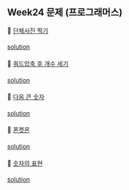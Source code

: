 ## Week24 문제 (프로그래머스) 

👀 [단체사진 찍기](https://programmers.co.kr/learn/courses/30/lessons/1835)

#### 

[solution](https://github.com/OneHundredMillionSalary/Algorithm/blob/master/week24)

#### 

👀 [쿼드압축 후 개수 세기](https://programmers.co.kr/learn/courses/30/lessons/68936)

#### 

[solution](https://github.com/OneHundredMillionSalary/Algorithm/blob/master/week24)

#### 

👀 [다음 큰 숫자](https://programmers.co.kr/learn/courses/30/lessons/12911)

#### 

[solution](https://github.com/OneHundredMillionSalary/Algorithm/blob/master/week24)

#### 

👀 [폰켓몬](https://programmers.co.kr/learn/courses/30/lessons/1845)

#### 

[solution](https://github.com/OneHundredMillionSalary/Algorithm/blob/master/week24)

#### 

👀 [숫자의 표현](https://programmers.co.kr/learn/courses/30/lessons/12924)

#### 

[solution](https://github.com/OneHundredMillionSalary/Algorithm/blob/master/week24)

#### 



 
